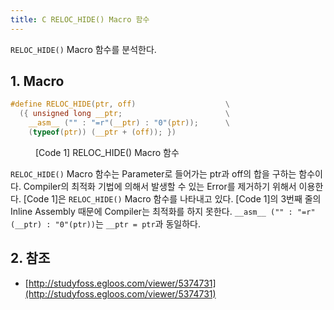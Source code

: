 ```yaml
---
title: C RELOC_HIDE() Macro 함수
---
```


`RELOC_HIDE()` Macro 함수를 분석한다.

## 1. Macro

```c {linenos=table}
#define RELOC_HIDE(ptr, off)                    \
  ({ unsigned long __ptr;                       \
    __asm__ ("" : "=r"(__ptr) : "0"(ptr));      \
    (typeof(ptr)) (__ptr + (off)); })
```
<figure>
<figcaption class="caption">[Code 1] RELOC_HIDE() Macro 함수</figcaption>
</figure>

`RELOC_HIDE()` Macro 함수는 Parameter로 들어가는 ptr과 off의 합을 구하는 함수이다. Compiler의 최적화 기법에 의해서 발생할 수 있는 Error를 제거하기 위해서 이용한다. [Code 1]은 `RELOC_HIDE()` Macro 함수를 나타내고 있다. [Code 1]의 3번째 줄의 Inline Assembly 때문에 Compiler는 최적화를 하지 못한다. `__asm__ ("" : "=r"(__ptr) : "0"(ptr))`는 `__ptr = ptr`과 동일하다.

## 2. 참조

* [http://studyfoss.egloos.com/viewer/5374731](http://studyfoss.egloos.com/viewer/5374731)
